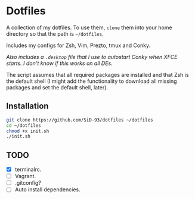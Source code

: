 # Dotfiles

A collection of my dotfiles. To use them, `clone` them into your home directory so that the path is `~/dotfiles`.

Includes my configs for Zsh, Vim, Prezto, tmux and Conky.

*Also includes a `.desktop` file that I use to autostart Conky when XFCE starts. I don't know if this works on all DEs.*

The script assumes that all required packages are installed and that Zsh is the default shell (I might add the functionality to download all missing packages and set the default shell, later).

## Installation
``` bash
git clone https://github.com/SiD-93/dotfiles ~/dotfiles
cd ~/dotfiles
chmod +x init.sh
./init.sh
```

## TODO

- [x] terminalrc.
- [ ] Vagrant.
- [ ] .gitconfig?
- [ ] Auto install dependencies.
